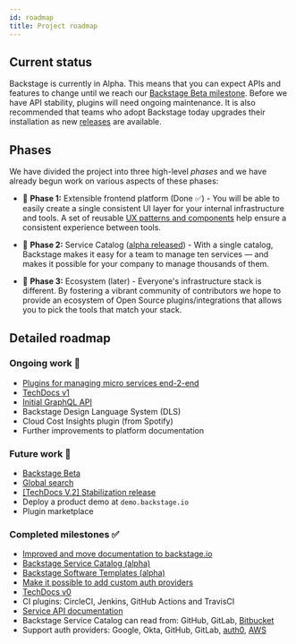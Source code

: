 ```yaml
---
id: roadmap
title: Project roadmap
---
```


## Current status

Backstage is currently in Alpha. This means that you can expect APIs and
features to change until we reach our
[Backstage Beta milestone](https://github.com/spotify/backstage/milestone/19).
Before we have API stability, plugins will need ongoing maintenance. It is also
recommended that teams who adopt Backstage today upgrades their installation as
new [releases](https://github.com/spotify/backstage/releases) are available.

## Phases

We have divided the project into three high-level _phases_ and we have already
begun work on various aspects of these phases:

- 🐣 **Phase 1:** Extensible frontend platform (Done ✅) - You will be able to
  easily create a single consistent UI layer for your internal infrastructure
  and tools. A set of reusable [UX patterns and components](/storybook) help
  ensure a consistent experience between tools.

- 🐢 **Phase 2:** Service Catalog
  ([alpha released](/blog/2020/06/22/backstage-service-catalog-alpha)) - With a
  single catalog, Backstage makes it easy for a team to manage ten services —
  and makes it possible for your company to manage thousands of them.

- 🐇 **Phase 3:** Ecosystem (later) - Everyone's infrastructure stack is
  different. By fostering a vibrant community of contributors we hope to provide
  an ecosystem of Open Source plugins/integrations that allows you to pick the
  tools that match your stack.

## Detailed roadmap

### Ongoing work 🚧

- [Plugins for managing micro services end-2-end](https://github.com/spotify/backstage/milestone/14)
- [TechDocs v1](https://github.com/spotify/backstage/milestone/16)
- [Initial GraphQL API](https://github.com/spotify/backstage/milestone/13)
- Backstage Design Language System (DLS)
- Cloud Cost Insights plugin (from Spotify)
- Further improvements to platform documentation

### Future work 🔮

- [Backstage Beta](https://github.com/spotify/backstage/milestone/19)
- [Global search](https://github.com/spotify/backstage/issues/1499)
- [[TechDocs V.2] Stabilization release](https://github.com/spotify/backstage/milestone/17)
- Deploy a product demo at `demo.backstage.io`
- Plugin marketplace

### Completed milestones ✅

- [Improved and move documentation to backstage.io](/docs/overview/what-is-backstage)
- [Backstage Service Catalog (alpha)](/blog/2020/06/22/backstage-service-catalog-alpha)
- [Backstage Software Templates (alpha)](/blog/2020/08/05/announcing-backstage-software-templates)
- [Make it possible to add custom auth providers](/blog/2020/07/01/how-to-enable-authentication-in-backstage-using-passport)
- [TechDocs v0](https://github.com/spotify/backstage/milestone/15)
- CI plugins: CircleCI, Jenkins, GitHub Actions and TravisCI
- [Service API documentation](https://github.com/spotify/backstage/pull/1737)
- Backstage Service Catalog can read from: GitHub, GitLab,
  [Bitbucket](https://github.com/spotify/backstage/pull/1938)
- Support auth providers: Google, Okta, GitHub, GitLab,
  [auth0](https://github.com/spotify/backstage/pull/1611),
  [AWS](https://github.com/spotify/backstage/pull/1990)
